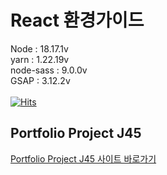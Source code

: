 # React 환경가이드

Node : 18.17.1v<br />
yarn : 1.22.19v<br />
node-sass : 9.0.0v<br />
GSAP : 3.12.2v<br />
<br />
[![Hits](https://hits.seeyoufarm.com/api/count/incr/badge.svg?url=https%3A%2F%2Fgithub.com%2Fj45bongsik%2FJ45&count_bg=%2379C83D&title_bg=%23555555&icon=&icon_color=%23E7E7E7&title=hits&edge_flat=false)](https://hits.seeyoufarm.com)

## Portfolio Project J45

<a href="https://j45.vercel.app/" target="_blank">Portfolio Project J45 사이트 바로가기</a>